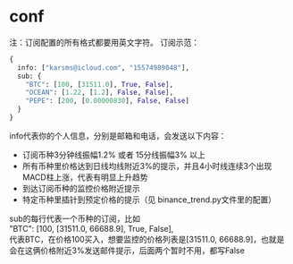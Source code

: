 # conf
注：订阅配置的所有格式都要用英文字符。
订阅示范：  
```python
{
  info: ["karsms@icloud.com", "15574989048"],
  sub: {
    "BTC": [100, [31511.0], True, False],
    "OCEAN": [1.22, [1.2], False, False],
    "PEPE": [200, [0.00000830], False, False]
  }
}
```

info代表你的个人信息，分别是邮箱和电话，会发送以下内容：  
  * 订阅币种3分钟线振幅1.2% 或者 15分线振幅3% 以上  
  * 所有币种里价格达到日线均线附近3%的提示，并且4小时线连续3个出现MACD柱上涨，代表有明显上升趋势  
  * 到达订阅币种的监控价格附近提示  
  * 特定币种里插针到预定价格的提示（见 binance_trend.py文件里的配置）  

sub的每行代表一个币种的订阅，比如  
"BTC": [100, [31511.0, 66688.9], True, False],  
代表BTC，在价格100买入，想要监控的价格列表是[31511.0, 66688.9]，也就是会在这俩价格附近3%发送邮件提示，后面两个暂时不用，都写False  
